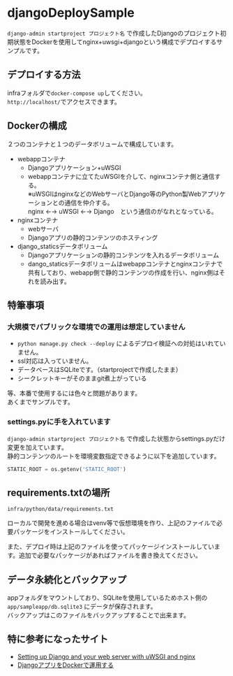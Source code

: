 # djangoDeploySample

`django-admin startproject プロジェクト名` で作成したDjangoのプロジェクト初期状態をDockerを使用してnginx+uwsgi+djangoという構成でデプロイするサンプルです。  

## デプロイする方法

infraフォルダで`docker-compose up`してください。  
`http://localhost/`でアクセスできます。

## Dockerの構成
２つのコンテナと１つのデータボリュームで構成しています。

- webappコンテナ
    - Djangoアプリケーション+uWSGI
    - webappコンテナに立てたuWSGIを介して、nginxコンテナ側と通信する。  
      ※uWSGIはnginxなどのWebサーバとDjango等のPython製Webアプリケーションとの通信を仲介する。  
      nginx ←→ uWSGI ←→ Django　という通信のがなれとなっている。
- nginxコンテナ
    - webサーバ
    - Djangoアプリの静的コンテンツのホスティング
- django_staticsデータボリューム
    - Djangoアプリケーションの静的コンテンツを入れるデータボリューム
    - dango_staticsデータボリュームはwebappコンテナとnginxコンテナで共有しており、webapp側で静的コンテンツの作成を行い、nginx側はそれを読み出す。  

## 特筆事項
### 大規模でパブリックな環境での運用は想定していません
- `python manage.py check --deploy` によるデプロイ検証への対処はいれていません。
- ssl対応は入っていません。
- データベースはSQLiteです。（startprojectで作成したまま）
- シークレットキーがそのままgit煮上がっている

等、本番で使用するには色々と問題があります。  
あくまでサンプルです。

### settings.pyに手を入れています

`django-admin startproject プロジェクト名` で作成した状態からsettings.pyだけ変更を加えています。  
静的コンテンツのルートを環境変数指定できるように以下を追加しています。

```py
STATIC_ROOT = os.getenv('STATIC_ROOT')
```

## requirements.txtの場所

`infra/python/data/requirements.txt`

ローカルで開発を進める場合はvenv等で仮想環境を作り、上記のファイルで必要パッケージをインストールしてください。

また、デプロイ時は上記のファイルを使ってパッケージインストールしています。追加で必要なパッケージがあればファイルを書き換えてください。

## データ永続化とバックアップ
appフォルダをマウントしており、SQLiteを使用しているためホスト側の `app/sampleapp/db.sqlite3` にデータが保存されます。  
バックアップはこのファイルをバックアップすることで出来ます。

## 特に参考になったサイト
- [Setting up Django and your web server with uWSGI and nginx](https://uwsgi.readthedocs.io/en/latest/tutorials/Django_and_nginx.html)
- [DjangoアプリをDockerで運用する](https://roy-n-roy.github.io/Docker/%E3%82%B3%E3%83%B3%E3%83%86%E3%83%8A%E5%8C%96/Django/#django_1)